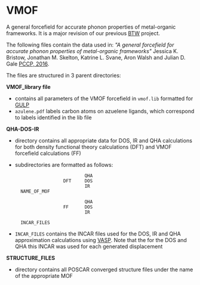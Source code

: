 # VMOF

A general forcefield for accurate phonon properties of metal-organic frameworks. It is a major revision of our previous [BTW](https://github.com/WMD-group/BTW-FF) project. 

The following files contain the data used in: *"A general forcefield for accurate phonon properties of metal-organic frameworks"*  Jessica K. Bristow, Jonathan M. Skelton, Katrine L. Svane, Aron Walsh and Julian D. Gale [PCCP, 2016](http://pubs.rsc.org/en/content/articlelanding/2016/cp/c6cp05106e#!divAbstract).

The files are structured in 3 parent directories:

**VMOF_library file**
* contains all parameters of the VMOF forcefield in `vmof.lib` formatted for [GULP](http://nanochemistry.curtin.edu.au/gulp/)
* `azulene.pdf` labels carbon atoms on azuelene ligands, which correspond to labels identified in the lib file


**QHA-DOS-IR**
* directory contains all appropriate data for DOS, IR and QHA calculations for both density functional theory calculations (DFT) and VMOF forcefield calculations (FF)
* subdirectories are formatted as follows:

                                QHA
                        DFT     DOS
                                IR
        NAME_OF_MOF

                                QHA
                        FF      DOS
                                IR

        INCAR_FILES
* `INCAR_FILES` contains the INCAR files used for the DOS, IR and QHA approximation calculations using [VASP](https://www.vasp.at). Note that the for the DOS and QHA this INCAR was used for each generated displacement

**STRUCTURE_FILES**
* directory contains all POSCAR converged structure files under the name of the appropriate MOF
